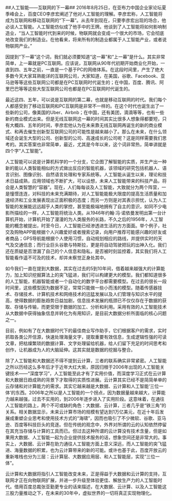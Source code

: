 ##人工智能——互联网的下一幕##
 2016年8月25日，在亚布力中国企业家论坛夏季峰会上，百度CEO李彦宏阐述了他对人工智能的理解。李彦宏称，人工智能将成为互联网和移动互联网的“下一幕”。从去年到现在，只要李彦宏出现的场合，他必谈人工智能。人工智能仿似成了他手中的王牌。他谈到了人工智能将如何影响制造业，“当人工智能时代到来的时候，物联网就会变成一个很大的市场，它会彻底地改变我们的制造业。在他看来，将来所有的制造业都属于人工智能产业，或者说物联网产业。”

 因提到“下一幕”这个词，我们就必须要知道“这一幕”和“上一幕”是什么。其实非常简单，上一幕就是PC互联网。应该说，互联网从90年代初期开始商业化开始，一直到四、五年之前，一直是一个基于PC的网络体系。在这段时间里，产生了绝大多数今天大家耳熟能详的互联网公司，大家知道，在美国，谷歌、Facebook、亚马逊等等这些互联网公司都是在PC互联网时代诞生的；在中国，百度、腾讯、阿里巴巴等等这些大型互联网公司也都是在PC互联网时代诞生的。

 最近这四、五年，可以说是互联网的第二幕，也就是移动互联网的时代。我们每个人都感受到了移动互联网和PC互联网是非常不一样的。在这个时代也诞生出了一些新的公司，像美国的Uber、Airbnb；在中国，还有美团，滴滴等等，也有一些新的商业模式出来。但是无线互联网这一幕的时间其实比很多人想象得都要短，只有大概四、五年的时间，李彦宏他认为在未来靠无线互联网再诞生的新的商业模式、和再去催生创新型互联网公司的可能性是越来越小了。那么在未来，在什么领域还会诞生大型的公司、创新型的公司、高速成长的公司呢？这是同样需要我们思考的。其实答案也非常简单，最近，尤其是今年以来，这个词非常热，简单讲就是四个字“人工智能”。

 人工智能可以说是计算机科学的一个分支，它企图了解智能的实质，并生产出一种新的能以人类智能相似的方式做出反应的智能机器，该领域的研究包括机器人、语言识别、图像识别、自然语言处理和专家系统等。人工智能从诞生以来，理论和技术日益成熟，应用领域也不断扩大，可以设想，未来人工智能带来的科技产品，将会是人类智慧的“容器”。现在，人们每每谈及人工智能，大致就分为两个阵营，一是憧憬连连，对科技的未来充满期待，对人工智能能极大限度的提高生活质量和加速经济和工业发展表现出正面积极的态度；而另一方则是对其表示担忧，认为人工智能的发展能远远超乎人类的掌控，甚至能极端地拥有了自主的意识，如同不少电影所描绘的一样，人工智能将统治人类。从1946年约翰·冯·诺依曼发明出第一台计算机开始，计算机开始了漫漫的为人类服务的长路，不久之后的1956年，人工智能的概念被提出，时至今日，人工智能已经渗透进生活的方方面面。举个例子，社交及购物APP能根据个人兴趣爱好或者搜索记录，向用户推荐可能感兴趣的好友或者商品；GPS导航能根据个人使用习惯，自动规划相应的路线，并提供实时的天气及交通信息；而行业巨头谷歌与特斯拉，更是将自动驾驶把玩的出神入化。我们还在质疑是否泄漏了自己的个人信息和隐私，是否被时刻监控着，其实我们将人工智能看作遥不可及的技术，却并未察觉正身处其中。

 如今我们一直在提到大数据，其实在过去的5到10年间，借着越来越强大的计算能力，加上知识挖掘算法上的突飞猛进，我们可以构建更大的模型。我们都知道很多的人工智能，机器智能或者一个自动化的数字平台都需要模型。在过去的很长一段时间里，这些模型因为数据不足，常常只能做一些小而浅的模型。随着传感器技术、存储技术、计算机技术和网络技术的迅猛发展以及人们管理与知识水平的提高，使得数据的膨胀趋势日益加剧，信息技术发展的瓶颈已不仅仅存在于数据的获取、存储与传输，而更受限于数据的加工、分析和利用。采用有效的人工智能技术从大数据中获得抽象信息并转化为有用知识，是目前大数据分析所面临的核心问题之一。

 目前，例如有了在大数据时代下的最佳商业写作助手，它们根据客户的需求，实时抓取各类公开信源，快速处理海量文字，提取重要有效信息，生成逻辑性强的可读文章，把枯燥繁琐的数据计算、文字处理留给机器，给人们留下充足的时间思考和创作，让机器成为人的大脑延伸。这其实就是数据的挖掘与整合。

 除了人工智能和大数据还不得不提到云计算，三者的联系确实非常紧密。人工智能之所以历经这么多年后才于近年大红大紫，原因归根于2006年出现的人工智能关键技术——“深度学习”，人工智能至此才有了实用价值，而深度学习正式在云计算和大数据日趋成熟的背景下才取得的实质性进展。云计算其实已经不是简简单单的云存储和对计算能力的需求。其实它越来越是大数据、云计算和人工智能‘三位一体’的东西。2006年之所以是人工智能的一个拐点，因为数据量越来越大，计算能力越来越强，过去不实用的，到2006年逐步进入了实用阶段。这意味着，在通往人工智能的路上，两个不可或缺的角色：大数据、云计算，三者几乎是“铁三角”的关系。相关数据显示，未来云计算市场的规模有望达到1万亿美元，在近十年后发展成重塑企业思考和使用技术方式的“海啸”，因而也吸引了不少微软、谷歌、亚马逊、百度等科技巨头的竞逐。但在传统的观念中，外界对所谓的云的认知依然停留在其充当存储与计算的工具而已。但过去这种所谓的云计算没有技术含量，但是如果用大数据、人工智能一起为企业提供技术服务的话，想象空间还是非常大的。事实上，大数据、云计算在助力通往人工智能方面上意义深远，而人工智能的突飞猛进、海量数据的积累，也为云计算带来的新的可能。或许也基于此，百度开放云的重新堆栈也分为三层：云计算层、大数据应用层、和人工智能层，实现“三位一体”。

云计算和大数据将指引人工智能改变未来，正是得益于大数据和云计算的支持，互联网才正在向物联网扩展，并进一步升级至体验更佳、解放生产力的人工智能时代。借用百度总裁张亚勤更专业的话来描述，在大数据、云计算、以及人工智能这三股力量推动之下，在未来的30年中，虚拟世界的一切将真正实现物理化。
